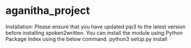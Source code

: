 # aganitha_project

Installation:
Please ensure that you have updated pip3 to the latest version before installing spoken2written.
You can install the module using Python Package Index using the below command.
python3 setup.py install

